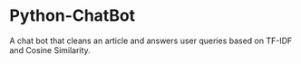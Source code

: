 # Python-ChatBot
A chat bot that cleans an article and answers user queries based on TF-IDF and Cosine Similarity.
